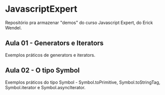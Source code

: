 # JavascriptExpert
Repositório pra armazenar "demos" do curso Javascript Expert, do Erick Wendel.

## Aula 01 - Generators e Iterators
Exemplos práticos de generators e iterators.

## Aula 02 - O tipo Symbol
Exemplos práticos do tipo Symbol - Symbol.toPrimitive, Symbol.toStringTag, Symbol.iterator e Symbol.asyncIterator.